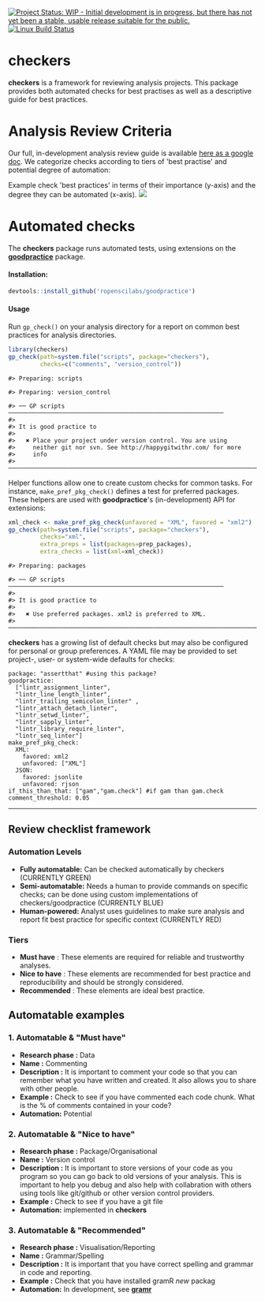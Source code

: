 
[![Project Status: WIP - Initial development is in progress, but there has not yet been a stable, usable release suitable for the public.](http://www.repostatus.org/badges/latest/wip.svg)](http://www.repostatus.org/#wip) [![Linux Build Status](http://travis-ci.org/noamross/checkers.svg?branch=master)](https://travis-ci.org/noamross/checkers)

checkers
========

**checkers** is a framework for reviewing analysis projects. This package provides both automated checks for best practises as well as a descriptive guide for best practices.

Analysis Review Criteria
========================

Our full, in-development analysis review guide is available [here as a google doc](https://docs.google.com/document/d/1OYcWJUk-MiM2C1TIHB1Rn6rXoF5fHwRX-7_C12Blx8g/edit#). We categorize checks according to tiers of 'best practise' and potential degree of automation:

Example check 'best practices' in terms of their importance (y-axis) and the degree they can be automated (x-axis). ![](figs/compendium.png)

Automated checks
================

The **checkers** package runs automated tests, using extensions on the [**goodpractice**](https://github.com/MangoTheCat/goodpractice/) package.

#### Installation:

``` r
devtools::install_github('ropenscilabs/goodpractice')
```

#### Usage

Run `gp_check()` on your analysis directory for a report on common best practices for analysis directories.

``` r
library(checkers)
gp_check(path=system.file("scripts", package="checkers"),
         checks=c("comments", "version_control"))
```

    #> Preparing: scripts

    #> Preparing: version_control

    #> ── GP scripts ─────────────────────────────────────────────────────────────
    #> 
    #> It is good practice to
    #> 
    #>   ✖ Place your project under version control. You are using
    #>     neither git nor svn. See http://happygitwithr.com/ for more
    #>     info
    #> ───────────────────────────────────────────────────────────────────────────

Helper functions allow one to create custom checks for common tasks. For instance, `make_pref_pkg_check()` defines a test for preferred packages. These helpers are used with **goodpractice**'s (in-development) API for extensions:

``` r
xml_check <- make_pref_pkg_check(unfavored = "XML", favored = "xml2")
gp_check(path=system.file("scripts", package="checkers"),
         checks="xml",
         extra_preps = list(packages=prep_packages),
         extra_checks = list(xml=xml_check))
```

    #> Preparing: packages

    #> ── GP scripts ─────────────────────────────────────────────────────────────
    #> 
    #> It is good practice to
    #> 
    #>   ✖ Use preferred packages. xml2 is preferred to XML.
    #> ───────────────────────────────────────────────────────────────────────────

**checkers** has a growing list of default checks but may also be configured for personal or group preferences. A YAML file may be provided to set project-, user- or system-wide defaults for checks:

    package: "assertthat" #using this package?
    goodpractice:
      ["lintr_assignment_linter",
      "lintr_line_length_linter",
      "lintr_trailing_semicolon_linter" ,
      "lintr_attach_detach_linter",
      "lintr_setwd_linter",
      "lintr_sapply_linter",
      "lintr_library_require_linter",
      "lintr_seq_linter"]
    make_pref_pkg_check:
      XML:
        favored: xml2
        unfavored: ["XML"]
      JSON:
        favored: jsonlite
        unfavored: rjson
    if_this_than_that: ["gam","gam.check"] #if gam than gam.check
    comment_threshold: 0.05

------------------------------------------------------------------------

Review checklist framework
--------------------------

### Automation Levels

-   **Fully automatable:** Can be checked automatically by checkers (CURRENTLY GREEN)
-   **Semi-automatable:** Needs a human to provide commands on specific checks; can be done using custom implementations of checkers/goodpractice (CURRENTLY BLUE)
-   **Human-powered:** Analyst uses guidelines to make sure analysis and report fit best practice for specific context (CURRENTLY RED)

### Tiers

-   **Must have** : These elements are required for reliable and trustworthy analyses.
-   **Nice to have** : These elements are recommended for best practice and reproducibility and should be strongly considered.
-   **Recommended** : These elements are ideal best practice.

Automatable examples
--------------------

### 1. **Automatable & "Must have"**

-   **Research phase :** Data
-   **Name :** Commenting
-   **Description :** It is important to comment your code so that you can remember what you have written and created. It also allows you to share with other people.
-   **Example :** Check to see if you have commented each code chunk. What is the % of comments contained in your code?
-   **Automation:** Potential

### 2. **Automatable & "Nice to have"**

-   **Research phase :** Package/Organisational
-   **Name :** Version control
-   **Description :** It is important to store versions of your code as you program so you can go back to old versions of your analysis. This is important to help you debug and also help with collabration with others using tools like git/github or other version control providers.
-   **Example :** Check to see if you have a git file
-   **Automation:** implemented in **checkers**

### 3. **Automatable & "Recommended"**

-   **Research phase :** Visualisation/Reporting
-   **Name :** Grammar/Spelling
-   **Description :** It is important that you have correct spelling and grammar in code and reporting.
-   **Example :** Check that you have installed gramR *new* packag
-   **Automation:** In development, see [**gramr**](https://github.com/ropenscilabs/gramr)
